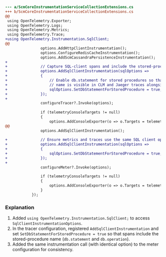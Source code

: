 ```diff
--- a/ScmCoreInstrumentationServiceCollectionExtensions.cs
+++ b/ScmCoreInstrumentationServiceCollectionExtensions.cs
@@
 using OpenTelemetry.Exporter;
 using OpenTelemetry.Logs;
 using OpenTelemetry.Metrics;
 using OpenTelemetry.Trace;
+using OpenTelemetry.Instrumentation.SqlClient;
@@
 				options.AddHttpClientInstrumentation();
 				options.ConfigureRedisCacheInstrumentation();
 				options.AddScmCassandraPersistenceInstrumentation();
+
+				// Capture SQL-client spans and include the stored-procedure name.
+				options.AddSqlClientInstrumentation(sqlOptions =>
+				{
+					// Enable db.statement for stored procedures so that the sproc
+					// name is visible in CLM and Jaeger traces alongside db.name.
+					sqlOptions.SetDbStatementForStoredProcedure = true;
+				});
+
 				configureTracer?.Invoke(options);
 
 				if (telemetryConsoleTargets != null)
 				{
 					options.AddConsoleExporter(o => o.Targets = telemetryConsoleTargets.Value);
@@
 				options.AddSqlClientInstrumentation();
 
+				// Ensure metrics and traces use the same SQL client options.
+				options.AddSqlClientInstrumentation(sqlOptions =>
+				{
+					sqlOptions.SetDbStatementForStoredProcedure = true;
+				});
+
 				configureMeter?.Invoke(options);
 
 				if (telemetryConsoleTargets != null)
 				{
 					options.AddConsoleExporter(o => o.Targets = telemetryConsoleTargets.Value);
 				}
 			});
```

### Explanation
1. Added `using OpenTelemetry.Instrumentation.SqlClient;` to access `SqlClientInstrumentationOptions`.
2. In the tracer configuration, registered `AddSqlClientInstrumentation` and set `SetDbStatementForStoredProcedure = true` so that spans include the stored-procedure name (`db.statement` and `db.operation`).
3. Added the same instrumentation call (with identical option) to the meter configuration for consistency.